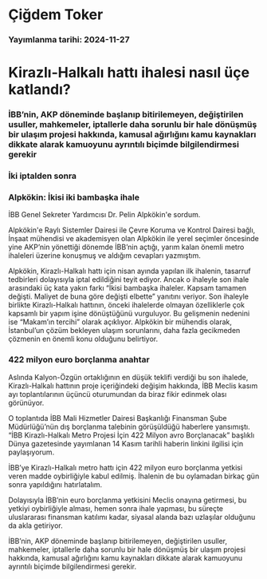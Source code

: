 # Çiğdem Toker

### Yayımlanma tarihi: 2024-11-27

# Kirazlı-Halkalı hattı ihalesi nasıl üçe katlandı?


### İBB’nin, AKP döneminde başlanıp bitirilemeyen, değiştirilen usuller, mahkemeler, iptallerle daha sorunlu bir hale dönüşmüş bir ulaşım projesi hakkında, kamusal ağırlığını kamu kaynakları dikkate alarak kamuoyunu ayrıntılı biçimde bilgilendirmesi gerekir


### İki iptalden sonra


### Alpkökin: İkisi iki bambaşka ihale

İBB Genel Sekreter Yardımcısı Dr. Pelin Alpkökin'e sordum.

Alpkökin'e Raylı Sistemler Dairesi ile Çevre Koruma ve Kontrol Dairesi bağlı, İnşaat mühendisi ve akademisyen olan Alpkökin ile yerel seçimler öncesinde yine AKP’nin yönettiği dönemde İBB’nin açtığı, yarım kalan önemli metro ihaleleri üzerine konuşmuş ve aldığım cevapları yazmıştım.

Alpkökin, Kirazlı-Halkalı hattı için nisan ayında yapılan ilk ihalenin, tasarruf tedbirleri dolayısıyla iptal edildiğini teyit ediyor. Ancak o ihaleyle son ihale arasındaki üç kata yakın farkı “İkisi bambaşka ihaleler. Kapsam tamamen değişti. Maliyet de buna göre değişti elbette” yanıtını veriyor. Son ihaleyle birlikte Kirazlı-Halkalı hattının, önceki ihalelerde olmayan özelliklerle çok kapsamlı bir yapım işine dönüştüğünü vurguluyor. Bu gelişmenin nedenini ise “Makam’ın tercihi” olarak açıklıyor. Alpkökin bir mühendis olarak, İstanbul’un çözüm bekleyen ulaşım sorunlarını, daha fazla gecikmeden çözmenin en önemli konu olduğunu belirtiyor.


### 422 milyon euro borçlanma anahtar

Aslında Kalyon-Özgün ortaklığının en düşük teklifi verdiği bu son ihalede, Kirazlı-Halkalı hattının proje içeriğindeki değişim hakkında, İBB Meclis kasım ayı toplantılarının üçüncü oturumundan da biraz fikir edinmek olası görünüyor.

O toplantıda İBB Mali Hizmetler Dairesi Başkanlığı Finansman Şube Müdürlüğü’nün dış borçlanma talebinin görüşüldüğü haberlere yansımıştı. “İBB Kirazlı-Halkalı Metro Projesi İçin 422 Milyon avro Borçlanacak” başlıklı Dünya gazetesinde yayımlanan 14 Kasım tarihli haberin linkini ilgilisi için paylaşıyorum.

İBB’ye Kirazlı-Halkalı metro hattı için 422 milyon euro borçlanma yetkisi veren madde oybirliğiyle kabul edilmiş. İhalenin de bu oylamadan birkaç gün sonra yapıldığını hatırlatalım.

Dolayısıyla İBB’nin euro borçlanma yetkisini Meclis onayına getirmesi, bu yetkiyi oybirliğiyle alması, hemen sonra ihale yapması, bu süreçte uluslararası finansman katılımı kadar, siyasal alanda bazı uzlaşılar olduğunu da akla getiriyor.

İBB’nin, AKP döneminde başlanıp bitirilemeyen, değiştirilen usuller, mahkemeler, iptallerle daha sorunlu bir hale dönüşmüş bir ulaşım projesi hakkında, kamusal ağırlığını kamu kaynakları dikkate alarak kamuoyunu ayrıntılı biçimde bilgilendirmesi gerekir.

